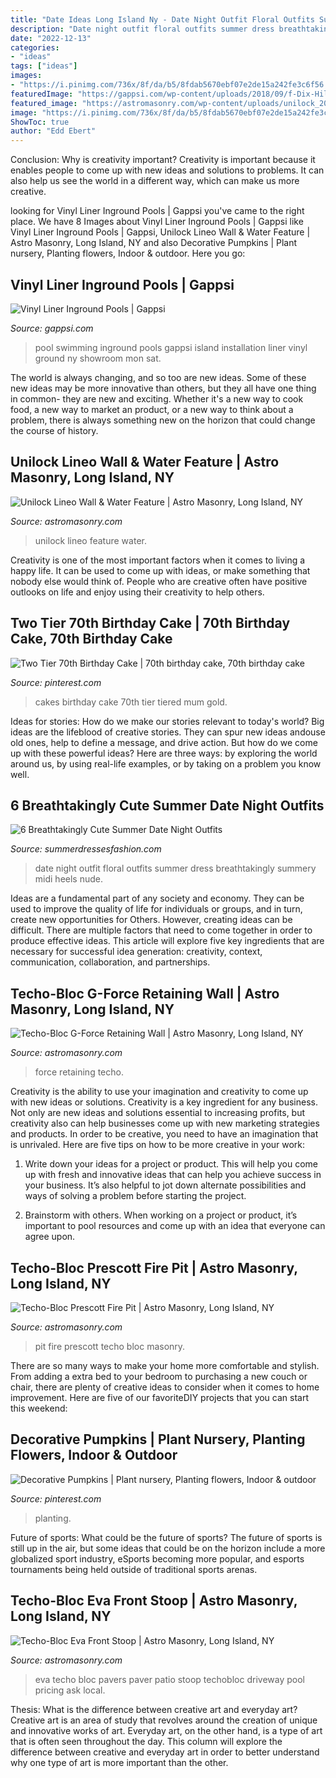 ```yaml
---
title: "Date Ideas Long Island Ny - Date Night Outfit Floral Outfits Summer Dress Breathtakingly Summery Midi Heels Nude"
description: "Date night outfit floral outfits summer dress breathtakingly summery midi heels nude"
date: "2022-12-13"
categories:
- "ideas"
tags: ["ideas"]
images:
- "https://i.pinimg.com/736x/8f/da/b5/8fdab5670ebf07e2de15a242fe3c6f56.jpg"
featuredImage: "https://gappsi.com/wp-content/uploads/2018/09/f-Dix-Hills-custom-swimming-pool-designer-contracto-Gappsi.jpg"
featured_image: "https://astromasonry.com/wp-content/uploads/unilock_2018-catalog_eastcoast_hr-6_lineo.jpg"
image: "https://i.pinimg.com/736x/8f/da/b5/8fdab5670ebf07e2de15a242fe3c6f56.jpg"
ShowToc: true
author: "Edd Ebert"
---
```



Conclusion: Why is creativity important?
Creativity is important because it enables people to come up with new ideas and solutions to problems. It can also help us see the world in a different way, which can make us more creative.

	

		
looking for Vinyl Liner Inground Pools | Gappsi you've came to the right place. We have 8 Images about Vinyl Liner Inground Pools | Gappsi like Vinyl Liner Inground Pools | Gappsi, Unilock Lineo Wall &amp; Water Feature | Astro Masonry, Long Island, NY and also Decorative Pumpkins | Plant nursery, Planting flowers, Indoor &amp; outdoor. Here you go:
		
    
## Vinyl Liner Inground Pools | Gappsi

<img loading=lazy src="https://gappsi.com/wp-content/uploads/2018/09/f-Dix-Hills-custom-swimming-pool-designer-contracto-Gappsi.jpg" onerror="this.onerror=null;this.src='https://tse3.mm.bing.net/th?id=OIP.aSrsI70oAWoIopHfcH7YtwHaE6&amp;pid=15.1';" alt="Vinyl Liner Inground Pools | Gappsi">

_Source: gappsi.com_

>pool swimming inground pools gappsi island installation liner vinyl ground ny showroom mon sat. 

	

The world is always changing, and so too are new ideas. Some of these new ideas may be more innovative than others, but they all have one thing in common- they are new and exciting. Whether it's a new way to cook food, a new way to market an product, or a new way to think about a problem, there is always something new on the horizon that could change the course of history.

    
## Unilock Lineo Wall &amp; Water Feature | Astro Masonry, Long Island, NY

<img loading=lazy src="https://astromasonry.com/wp-content/uploads/unilock_2018-catalog_eastcoast_hr-6_lineo.jpg" onerror="this.onerror=null;this.src='https://tse1.mm.bing.net/th?id=OIP.zy8zkD0ex6CAxNq4f4IwLgHaDI&amp;pid=15.1';" alt="Unilock Lineo Wall &amp; Water Feature | Astro Masonry, Long Island, NY">

_Source: astromasonry.com_

>unilock lineo feature water. 

	

Creativity is one of the most important factors when it comes to living a happy life. It can be used to come up with ideas, or make something that nobody else would think of. People who are creative often have positive outlooks on life and enjoy using their creativity to help others.

    
## Two Tier 70th Birthday Cake | 70th Birthday Cake, 70th Birthday Cake

<img loading=lazy src="https://i.pinimg.com/736x/92/b0/7a/92b07a4a49d430d7f28f4e45cc281b90--th-birthday-cake-occasion-cakes.jpg" onerror="this.onerror=null;this.src='https://tse1.mm.bing.net/th?id=OIP.2ZNS3cS50sPeLzU5R7jEaQHaJ4&amp;pid=15.1';" alt="Two Tier 70th Birthday Cake | 70th birthday cake, 70th birthday cake">

_Source: pinterest.com_

>cakes birthday cake 70th tier tiered mum gold. 

	

Ideas for stories: How do we make our stories relevant to today's world?
Big ideas are the lifeblood of creative stories. They can spur new ideas andouse old ones, help to define a message, and drive action. But how do we come up with these powerful ideas? Here are three ways: by exploring the world around us, by using real-life examples, or by taking on a problem you know well.

    
## 6 Breathtakingly Cute Summer Date Night Outfits

<img loading=lazy src="https://www.summerdressesfashion.com/wp-content/uploads/2016/02/white-floral-cute-date-night-outfit.jpg" onerror="this.onerror=null;this.src='https://tse4.mm.bing.net/th?id=OIP.CZRGz_1gqqpLXy-IUXF4iQHaKv&amp;pid=15.1';" alt="6 Breathtakingly Cute Summer Date Night Outfits">

_Source: summerdressesfashion.com_

>date night outfit floral outfits summer dress breathtakingly summery midi heels nude. 

	

Ideas are a fundamental part of any society and economy. They can be used to improve the quality of life for individuals or groups, and in turn, create new opportunities for Others. However, creating ideas can be difficult. There are multiple factors that need to come together in order to produce effective ideas. This article will explore five key ingredients that are necessary for successful idea generation: creativity, context, communication, collaboration, and partnerships.

    
## Techo-Bloc G-Force Retaining Wall | Astro Masonry, Long Island, NY

<img loading=lazy src="https://astromasonry.com/wp-content/uploads/techobloc_catalog_2018-1251_gforce.jpg" onerror="this.onerror=null;this.src='https://tse1.mm.bing.net/th?id=OIP.N6M9vXM2gS0iMuxJKmJM4QHaKT&amp;pid=15.1';" alt="Techo-Bloc G-Force Retaining Wall | Astro Masonry, Long Island, NY">

_Source: astromasonry.com_

>force retaining techo. 

	

Creativity is the ability to use your imagination and creativity to come up with new ideas or solutions.
Creativity is a key ingredient for any business. Not only are new ideas and solutions essential to increasing profits, but creativity also can help businesses come up with new marketing strategies and products. In order to be creative, you need to have an imagination that is unrivaled. Here are five tips on how to be more creative in your work: 
1. Write down your ideas for a project or product. This will help you come up with fresh and innovative ideas that can help you achieve success in your business. It’s also helpful to jot down alternate possibilities and ways of solving a problem before starting the project. 

2. Brainstorm with others. When working on a project or product, it’s important to pool resources and come up with an idea that everyone can agree upon.

    
## Techo-Bloc Prescott Fire Pit | Astro Masonry, Long Island, NY

<img loading=lazy src="https://astromasonry.com/wp-content/uploads/techobloc_catalog_2018-1543_prescott_fire_pit.jpg" onerror="this.onerror=null;this.src='https://tse2.mm.bing.net/th?id=OIP.cT0b8DQYua18c0bkzsPNEgHaKT&amp;pid=15.1';" alt="Techo-Bloc Prescott Fire Pit | Astro Masonry, Long Island, NY">

_Source: astromasonry.com_

>pit fire prescott techo bloc masonry. 

	

There are so many ways to make your home more comfortable and stylish. From adding a extra bed to your bedroom to purchasing a new couch or chair, there are plenty of creative ideas to consider when it comes to home improvement. Here are five of our favoriteDIY projects that you can start this weekend: 

    
## Decorative Pumpkins | Plant Nursery, Planting Flowers, Indoor &amp; Outdoor

<img loading=lazy src="https://i.pinimg.com/736x/8f/da/b5/8fdab5670ebf07e2de15a242fe3c6f56.jpg" onerror="this.onerror=null;this.src='https://tse2.mm.bing.net/th?id=OIP.B1y5OYjWQTbAhzC9vkHewQHaJ3&amp;pid=15.1';" alt="Decorative Pumpkins | Plant nursery, Planting flowers, Indoor &amp; outdoor">

_Source: pinterest.com_

>planting. 

	

Future of sports: What could be the future of sports?
The future of sports is still up in the air, but some ideas that could be on the horizon include a more globalized sport industry, eSports becoming more popular, and esports tournaments being held outside of traditional sports arenas.

    
## Techo-Bloc Eva Front Stoop | Astro Masonry, Long Island, NY

<img loading=lazy src="https://astromasonry.com/wp-content/uploads/techobloc_catalog_2018-946_eva.jpg" onerror="this.onerror=null;this.src='https://tse3.mm.bing.net/th?id=OIP.R8k5vXS4qAIY4AMPYn9rXgHaKW&amp;pid=15.1';" alt="Techo-Bloc Eva Front Stoop | Astro Masonry, Long Island, NY">

_Source: astromasonry.com_

>eva techo bloc pavers paver patio stoop techobloc driveway pool pricing ask local. 

	

Thesis: What is the difference between creative art and everyday art?
Creative art is an area of study that revolves around the creation of unique and innovative works of art. Everyday art, on the other hand, is a type of art that is often seen throughout the day. This column will explore the difference between creative and everyday art in order to better understand why one type of art is more important than the other.

